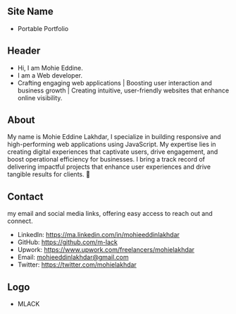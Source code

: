 ## Site Name
- Portable Portfolio

## Header
- Hi, I am Mohie Eddine. 
- I am a Web developer.
- Crafting engaging web applications | Boosting user interaction and business growth | Creating intuitive, user-friendly websites that enhance online visibility.

## About
My name is Mohie Eddine Lakhdar, I specialize in building responsive and high-performing web applications using JavaScript. My expertise lies in creating digital experiences that captivate users, drive engagement, and boost operational efficiency for businesses. I bring a track record of delivering impactful projects that enhance user experiences and drive tangible results for clients. 🚀

## Contact
my email and social media links, offering easy access to reach out and connect.
- LinkedIn: https://ma.linkedin.com/in/mohieeddinlakhdar
- GitHub: https://github.com/m-lack
- Upwork: https://www.upwork.com/freelancers/mohielakhdar
- Email: mohieeddinlakhdar@gmail.com
- Twitter: https://twitter.com/mohielakhdar


## Logo
- MLACK